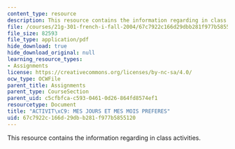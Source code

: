 ```yaml
---
content_type: resource
description: This resource contains the information regarding in class activities.
file: /courses/21g-301-french-i-fall-2004/67c7922c166d29dbb281f977b5855120_MIT21G_301F04_ch_pre_ex2.pdf
file_size: 82593
file_type: application/pdf
hide_download: true
hide_download_original: null
learning_resource_types:
- Assignments
license: https://creativecommons.org/licenses/by-nc-sa/4.0/
ocw_type: OCWFile
parent_title: Assignments
parent_type: CourseSection
parent_uid: c5cfbfca-c593-0461-0d26-864fd8574ef1
resourcetype: Document
title: "ACTIVIT\xC9: MES JOURS ET MES MOIS PREFERES"
uid: 67c7922c-166d-29db-b281-f977b5855120
---
```

This resource contains the information regarding in class activities.